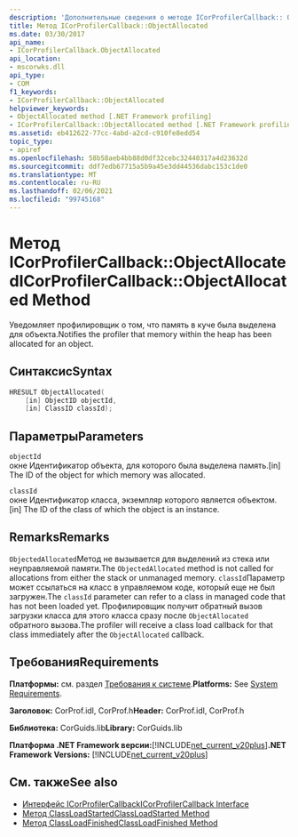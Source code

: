 ```yaml
---
description: 'Дополнительные сведения о методе ICorProfilerCallback:: ObjectAllocated'
title: Метод ICorProfilerCallback::ObjectAllocated
ms.date: 03/30/2017
api_name:
- ICorProfilerCallback.ObjectAllocated
api_location:
- mscorwks.dll
api_type:
- COM
f1_keywords:
- ICorProfilerCallback::ObjectAllocated
helpviewer_keywords:
- ObjectAllocated method [.NET Framework profiling]
- ICorProfilerCallback::ObjectAllocated method [.NET Framework profiling]
ms.assetid: eb412622-77cc-4abd-a2cd-c910fe8edd54
topic_type:
- apiref
ms.openlocfilehash: 58b58aeb4bb88d0df32cebc32440317a4d23632d
ms.sourcegitcommit: ddf7edb67715a5b9a45e3dd44536dabc153c1de0
ms.translationtype: MT
ms.contentlocale: ru-RU
ms.lasthandoff: 02/06/2021
ms.locfileid: "99745168"
---
```

# <a name="icorprofilercallbackobjectallocated-method"></a><span data-ttu-id="721b1-103">Метод ICorProfilerCallback::ObjectAllocated</span><span class="sxs-lookup"><span data-stu-id="721b1-103">ICorProfilerCallback::ObjectAllocated Method</span></span>

<span data-ttu-id="721b1-104">Уведомляет профилировщик о том, что память в куче была выделена для объекта.</span><span class="sxs-lookup"><span data-stu-id="721b1-104">Notifies the profiler that memory within the heap has been allocated for an object.</span></span>  
  
## <a name="syntax"></a><span data-ttu-id="721b1-105">Синтаксис</span><span class="sxs-lookup"><span data-stu-id="721b1-105">Syntax</span></span>  
  
```cpp  
HRESULT ObjectAllocated(  
    [in] ObjectID objectId,  
    [in] ClassID classId);  
```  
  
## <a name="parameters"></a><span data-ttu-id="721b1-106">Параметры</span><span class="sxs-lookup"><span data-stu-id="721b1-106">Parameters</span></span>  

 `objectId`  
 <span data-ttu-id="721b1-107">окне Идентификатор объекта, для которого была выделена память.</span><span class="sxs-lookup"><span data-stu-id="721b1-107">[in] The ID of the object for which memory was allocated.</span></span>  
  
 `classId`  
 <span data-ttu-id="721b1-108">окне Идентификатор класса, экземпляр которого является объектом.</span><span class="sxs-lookup"><span data-stu-id="721b1-108">[in] The ID of the class of which the object is an instance.</span></span>  
  
## <a name="remarks"></a><span data-ttu-id="721b1-109">Remarks</span><span class="sxs-lookup"><span data-stu-id="721b1-109">Remarks</span></span>  

 <span data-ttu-id="721b1-110">`ObjectedAllocated`Метод не вызывается для выделений из стека или неуправляемой памяти.</span><span class="sxs-lookup"><span data-stu-id="721b1-110">The `ObjectedAllocated` method is not called for allocations from either the stack or unmanaged memory.</span></span> <span data-ttu-id="721b1-111">`classId`Параметр может ссылаться на класс в управляемом коде, который еще не был загружен.</span><span class="sxs-lookup"><span data-stu-id="721b1-111">The `classId` parameter can refer to a class in managed code that has not been loaded yet.</span></span> <span data-ttu-id="721b1-112">Профилировщик получит обратный вызов загрузки класса для этого класса сразу после `ObjectAllocated` обратного вызова.</span><span class="sxs-lookup"><span data-stu-id="721b1-112">The profiler will receive a class load callback for that class immediately after the `ObjectAllocated` callback.</span></span>  
  
## <a name="requirements"></a><span data-ttu-id="721b1-113">Требования</span><span class="sxs-lookup"><span data-stu-id="721b1-113">Requirements</span></span>  

 <span data-ttu-id="721b1-114">**Платформы:** см. раздел [Требования к системе](../../get-started/system-requirements.md).</span><span class="sxs-lookup"><span data-stu-id="721b1-114">**Platforms:** See [System Requirements](../../get-started/system-requirements.md).</span></span>  
  
 <span data-ttu-id="721b1-115">**Заголовок:** CorProf.idl, CorProf.h</span><span class="sxs-lookup"><span data-stu-id="721b1-115">**Header:** CorProf.idl, CorProf.h</span></span>  
  
 <span data-ttu-id="721b1-116">**Библиотека:** CorGuids.lib</span><span class="sxs-lookup"><span data-stu-id="721b1-116">**Library:** CorGuids.lib</span></span>  
  
 <span data-ttu-id="721b1-117">**Платформа .NET Framework версии:**[!INCLUDE[net_current_v20plus](../../../../includes/net-current-v20plus-md.md)]</span><span class="sxs-lookup"><span data-stu-id="721b1-117">**.NET Framework Versions:** [!INCLUDE[net_current_v20plus](../../../../includes/net-current-v20plus-md.md)]</span></span>  
  
## <a name="see-also"></a><span data-ttu-id="721b1-118">См. также</span><span class="sxs-lookup"><span data-stu-id="721b1-118">See also</span></span>

- [<span data-ttu-id="721b1-119">Интерфейс ICorProfilerCallback</span><span class="sxs-lookup"><span data-stu-id="721b1-119">ICorProfilerCallback Interface</span></span>](icorprofilercallback-interface.md)
- [<span data-ttu-id="721b1-120">Метод ClassLoadStarted</span><span class="sxs-lookup"><span data-stu-id="721b1-120">ClassLoadStarted Method</span></span>](icorprofilercallback-classloadstarted-method.md)
- [<span data-ttu-id="721b1-121">Метод ClassLoadFinished</span><span class="sxs-lookup"><span data-stu-id="721b1-121">ClassLoadFinished Method</span></span>](icorprofilercallback-classloadfinished-method.md)
